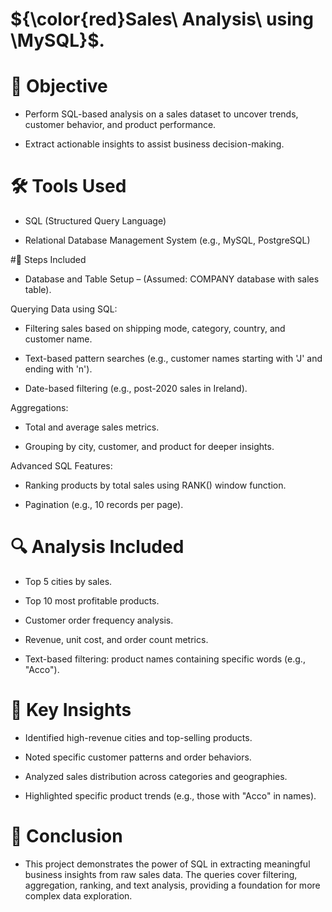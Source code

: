 # ${\color{red}Sales\ Analysis\ using \MySQL}$.
# 🏁 Objective
- Perform SQL-based analysis on a sales dataset to uncover trends, customer behavior, and product performance.

- Extract actionable insights to assist business decision-making.

# 🛠️ Tools Used
- SQL (Structured Query Language)

- Relational Database Management System (e.g., MySQL, PostgreSQL)

#📝 Steps Included
- Database and Table Setup – (Assumed: COMPANY database with sales table).

Querying Data using SQL:

- Filtering sales based on shipping mode, category, country, and customer name.

- Text-based pattern searches (e.g., customer names starting with 'J' and ending with 'n').

- Date-based filtering (e.g., post-2020 sales in Ireland).

Aggregations:

- Total and average sales metrics.

- Grouping by city, customer, and product for deeper insights.

Advanced SQL Features:

- Ranking products by total sales using RANK() window function.

- Pagination (e.g., 10 records per page).

# 🔍 Analysis Included
- Top 5 cities by sales.

- Top 10 most profitable products.

- Customer order frequency analysis.

- Revenue, unit cost, and order count metrics.

- Text-based filtering: product names containing specific words (e.g., "Acco").

# 🌟 Key Insights
- Identified high-revenue cities and top-selling products.

- Noted specific customer patterns and order behaviors.

- Analyzed sales distribution across categories and geographies.

- Highlighted specific product trends (e.g., those with "Acco" in names).

# 📝 Conclusion
- This project demonstrates the power of SQL in extracting meaningful business insights from raw sales data. The queries cover filtering, aggregation, ranking, and text analysis, providing a foundation for more complex data exploration.
